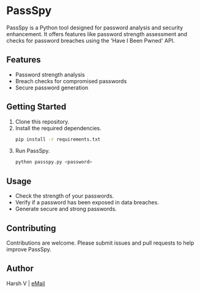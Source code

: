 
# PassSpy

PassSpy is a Python tool designed for password analysis and security enhancement. It offers features like password strength assessment and checks for password breaches using the 'Have I Been Pwned' API.

## Features
- Password strength analysis
- Breach checks for compromised passwords
- Secure password generation

## Getting Started
1. Clone this repository.
2. Install the required dependencies.
   ```bash
   pip install -r requirements.txt
   ```
3. Run PassSpy.
   ```bash
   python passspy.py <password>
   ```

## Usage
- Check the strength of your passwords.
- Verify if a password has been exposed in data breaches.
- Generate secure and strong passwords.

## Contributing
Contributions are welcome. Please submit issues and pull requests to help improve PassSpy.

## Author
Harsh V | [eMail](hello@vermaharsh.in)
